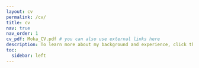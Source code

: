 ```yaml
---
layout: cv
permalink: /cv/
title: cv
nav: true
nav_order: 1
cv_pdf: Moka_CV.pdf # you can also use external links here
description: To learn more about my background and experience, click the purple PDF button on the right :)
toc:
  sidebar: left
---
```

